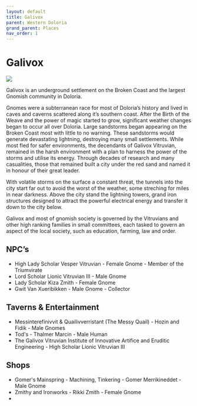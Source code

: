 ```yaml
---
layout: default
title: Galivox
parent: Western Doloria
grand_parent: Places
nav_order: 1
---
```


# Galivox

![](/doloria/img/galivox.jpg)

Galivox is an underground settlement on the Broken Coast and the largest Gnomish community in Doloria.

Gnomes were a subterranean race for most of Doloria’s history and lived in caves and caverns scattered along it’s southern coast. After the Birth of the Weave and the power of magic started to grow, significant weather changes began to occur all over Doloria. Large sandstorms began appearing on the Broken Coast most with little to no warning. These sandstorms would generate devastating lightning, destroying many small settlements. While most fled for safer environments, the decendants of Galivox Vitruvian, remained in the harsh environment with a plan to harness the power of the storms and utilise its energy. Through decades of research and many casualities, those that remained built a city under the red sand and named it in honour of their great leader.

With volatile storms on the surface a constant threat, the tunnels into the city start far out to avoid the worst of the weather, some streching for miles in near darkness. Above the city stand the lightning towers, grand iron structures designed to attract the powerful electrical energy and transfer it down to the city below.

Galivox and most of gnomish society is governed by the Vitruvians and other high ranking families in small committees, each tasked to govern an aspect of the local society, such as education, farming, law and order.

## NPC’s

* High Lady Scholar Vesper Vitruvian - Female Gnome - Member of the Triumvirate
* Lord Scholar Lionic Vitruvian III - Male Gnome
* Lady Scholar Kiza Zmith - Female Gnome
* Gwit Van Xueribikken - Male Gnome - Collector

## Taverns & Entertainment

* Messinterefinivvit & Quailivverristant (The Messy Quail) - Hozin and Fidik - Male Gnomes
* Tod's - Thalmer Marcin - Male Human
* The Galivox Vitruvian Institute of Innovative Artifice and Eruditic Engineering - High Scholar Lionic Vitruvian III

## Shops

* Gomer's Mainspring - Machining, Tinkering - Gomer Merrikineddet - Male Gnome
* Zmithy and Ironworks - Rikki Zmith - Female Gnome
* 